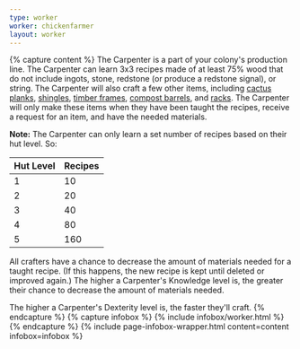 ```yaml
---
type: worker
worker: chickenfarmer
layout: worker
---
```

{% capture content %}
The Carpenter is a part of your colony's production line. The Carpenter can learn 3x3 recipes made of at least 75% wood that do not include ingots, stone, redstone (or produce a redstone signal), or string. The Carpenter will also craft a few other items, including [cactus planks](../../source/items/cactusplanks), [shingles](../../source/items/shingles), [timber frames](../../source/items/timberframes), [compost barrels](../../source/items/compostbarrel), and [racks](../../source/items/rack). The Carpenter will only make these items when they have been taught the recipes, receive a request for an item, and have the needed materials. 

**Note:** The Carpenter can only learn a set number of recipes based on their hut level. So:

| Hut Level | Recipes |
| --------- | ------- |
| 1         | 10      |
| 2         | 20      |
| 3         | 40      |
| 4         | 80      |
| 5         | 160     |


All crafters have a chance to decrease the amount of materials needed for a taught recipe. (If this happens, the new recipe is kept until deleted or improved again.) The higher a Carpenter's Knowledge level is, the greater their chance to decrease the amount of materials needed.

The higher a Carpenter's Dexterity level is, the faster they'll craft.
{% endcapture %}
{% capture infobox %}
{% include infobox/worker.html %}
{% endcapture %}
{% include page-infobox-wrapper.html content=content infobox=infobox %}